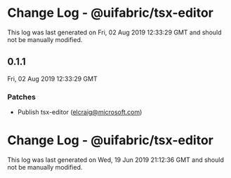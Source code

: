 # Change Log - @uifabric/tsx-editor

This log was last generated on Fri, 02 Aug 2019 12:33:29 GMT and should not be manually modified.

## 0.1.1
Fri, 02 Aug 2019 12:33:29 GMT

### Patches

- Publish tsx-editor (elcraig@microsoft.com)

# Change Log - @uifabric/tsx-editor

This log was last generated on Wed, 19 Jun 2019 21:12:36 GMT and should not be manually modified.